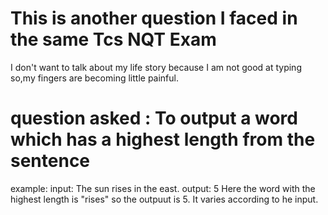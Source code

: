 # This is another question I faced in the same Tcs NQT Exam
I don't want to talk about my life story because I am not good at typing so,my fingers are becoming little painful.

# question asked : To output a word which has a highest length from the sentence
example:
input: The sun rises in the east.
output: 5
Here the word with the highest length is "rises" so the outpuut is 5.
It varies according to he input.

